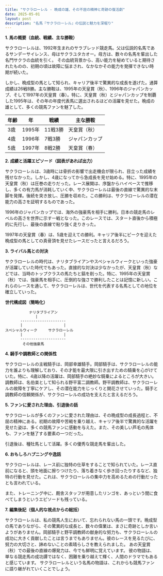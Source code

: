 ```yaml
---
title: "サクラローレル - 晩成の雄、その不屈の精神と奇跡の復活劇"
date: 2025-05-01
layout: post
description: "名馬『サクラローレル』の伝説と魅力を深堀り"
---
```


**1. 馬の概要（血統、戦績、主な勝鞍）**

サクラローレルは、1992年生まれのサラブレッド競走馬。父は伝説的名馬であるサンデーサイレンス、母はサクラユタカオー。母方は、数々の名馬を輩出した名門サクラの血統を引く。  その血統背景から、高い能力を秘めていると期待されたものの、初期の頃は故障に悩まされ、なかなかその能力を発揮できない時期が続いた。

しかし、晩成型の馬として知られ、キャリア後半で驚異的な成長を遂げた。通算成績は26戦8勝。主な勝鞍は、1995年の天皇賞（秋）、1996年のジャパンカップ、そして1997年の天皇賞（春）。特に、天皇賞（秋）とジャパンカップを制覇した1995年は、その年の年度代表馬に選出されるほどの活躍を見せた。晩成の雄として、多くの競馬ファンを魅了した。

| 年齢 | 年 | 戦績 | 主な勝鞍 |
|---|---|---|---|
| 3歳 | 1995年 | 11戦3勝 | 天皇賞（秋） |
| 4歳 | 1996年 | 7戦3勝 | ジャパンカップ |
| 5歳 | 1997年 | 8戦2勝 | 天皇賞（春） |


**2. 成績と活躍エピソード（図表があれば出力）**

サクラローレルは、3歳時には骨折の影響で出走機会が限られ、目立った成績を残せなかった。しかし、4歳になってから急成長を見せ始める。特に、1995年の天皇賞（秋）は圧巻の走りだった。レース展開は、序盤からハイペースで推移し、多くの有力馬が消耗していく中、サクラローレルは最後の直線で驚異的な末脚を発揮。後続を突き放し、圧勝を収めた。この勝利は、サクラローレルの潜在能力の高さを証明するものであった。

1996年のジャパンカップでは、海外の強豪馬を相手に勝利。日本の競走馬のレベルの高さを世界に示す一戦となった。このレースでは、スタート直後から積極的に先行し、最後の直線で粘り強く走りきった。

1997年の天皇賞（春）は、5歳を迎えての勝利。キャリア後半にピークを迎えた晩成型の馬としての真骨頂を見せたレースだったと言えるだろう。


**3. ライバル馬との対決**

サクラローレルの時代は、ナリタブライアンやスペシャルウィークといった強豪が活躍していた時代でもあった。直接的な対決は少なかったが、天皇賞（秋）などでは、当時のトップクラスの馬たちと鎬を削った。特に、1995年の天皇賞（秋）では、強豪馬を相手に、圧倒的な強さで勝利したことは記憶に新しい。これらのレースを通して、サクラローレルは、世代を代表する名馬としての地位を確立していった。

**世代構成図（簡略化）**

```
           ナリタブライアン
              |
       ---------------------
       |                   |
スペシャルウィーク     サクラローレル
       |                   |
       ---------------------
        その他強豪馬
```

**4. 騎手や調教師との関係性**

サクラローレルの主戦騎手は、岡部幸雄騎手。岡部騎手は、サクラローレルの能力を誰よりも理解しており、その才能を最大限に引き出すための騎乗を心がけていた。特に、4歳以降の活躍は、岡部騎手の絶妙な騎乗によるところが大きい。調教師は、名伯楽として知られる野平富二調教師。野平調教師は、サクラローレルの故障を丁寧にケアし、その潜在能力をじっくりと開花させていった。騎手と調教師の信頼関係が、サクラローレルの成功を支えたと言えるだろう。


**5. ファンに愛された理由、引退後の話**

サクラローレルが多くのファンに愛された理由は、その晩成型の成長過程と、不屈の精神にある。初期の故障や苦戦を乗り越え、キャリア後半で驚異的な活躍を見せた姿は、多くの競馬ファンに感動を与えた。また、その美しい芦毛の馬体も、ファンを魅了する要素の一つだった。

引退後は、種牡馬として活躍。多くの優秀な競走馬を輩出した。


**6. おもしろハプニングや逸話**

サクラローレルは、レース前に独特の仕草をすることで知られていた。レース直前になると、頭を地面に擦りつけたり、落ち着きなく歩き回ったりするなど、独特の行動を見せた。これは、サクラローレルの集中力を高めるための行動だったとも言われている。

また、トレーニング中に、厩舎スタッフが用意したリンゴを、あっという間に食べてしまうというエピソードも残っている。


**7. 編集後記（個人的な視点からの総括）**

サクラローレルは、私の競馬人生において、忘れられない馬の一頭です。晩成型の馬でありながら、その驚異的な成長と、数々の偉業は、まさに奇跡としか言いようがありません。岡部騎手と野平調教師の献身的な努力も、サクラローレルの成功に大きく貢献したことは言うまでもありません。彼のレースを見るたびに、努力の大切さと、諦めないことの素晴らしさを教えられました。  あの天皇賞（秋）での最後の直線の爆発力は、今でも鮮明に覚えています。  彼の物語は、単なる競走馬の成功譚ではなく、困難を乗り越えて輝く、人間のドラマでもあると感じています。  サクラローレルという名馬の物語は、これからも競馬ファンに語り継がれていくことでしょう。
